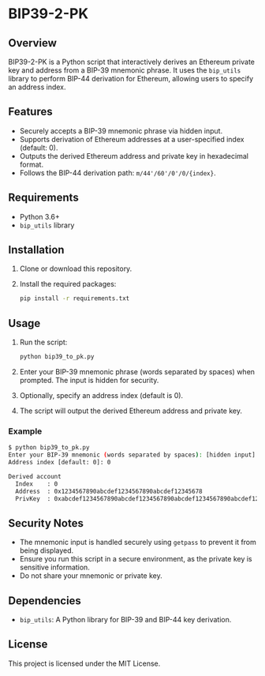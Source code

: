 # BIP39-2-PK

## Overview

BIP39-2-PK is a Python script that interactively derives an Ethereum private key and address from a BIP-39 mnemonic phrase. It uses the `bip_utils` library to perform BIP-44 derivation for Ethereum, allowing users to specify an address index.

## Features

- Securely accepts a BIP-39 mnemonic phrase via hidden input.
- Supports derivation of Ethereum addresses at a user-specified index (default: 0).
- Outputs the derived Ethereum address and private key in hexadecimal format.
- Follows the BIP-44 derivation path: `m/44'/60'/0'/0/{index}`.

## Requirements

- Python 3.6+
- `bip_utils` library

## Installation

1. Clone or download this repository.
2. Install the required packages:

   ```bash
   pip install -r requirements.txt
   ```

## Usage

1. Run the script:

   ```bash
   python bip39_to_pk.py
   ```

2. Enter your BIP-39 mnemonic phrase (words separated by spaces) when prompted. The input is hidden for security.
3. Optionally, specify an address index (default is 0).
4. The script will output the derived Ethereum address and private key.

### Example

```bash
$ python bip39_to_pk.py
Enter your BIP-39 mnemonic (words separated by spaces): [hidden input]
Address index [default: 0]: 0

Derived account
  Index    : 0
  Address  : 0x1234567890abcdef1234567890abcdef12345678
  PrivKey  : 0xabcdef1234567890abcdef1234567890abcdef1234567890abcdef1234567890
```

## Security Notes

- The mnemonic input is handled securely using `getpass` to prevent it from being displayed.
- Ensure you run this script in a secure environment, as the private key is sensitive information.
- Do not share your mnemonic or private key.

## Dependencies

- `bip_utils`: A Python library for BIP-39 and BIP-44 key derivation.

## License

This project is licensed under the MIT License.
